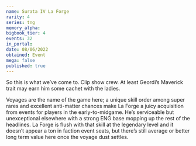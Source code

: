 ```yaml
---
name: Surata IV La Forge
rarity: 4
series: tng
memory_alpha:
bigbook_tier: 4
events: 32
in_portal:
date: 08/06/2022
obtained: Event
mega: false
published: true
---
```


So this is what we’ve come to. Clip show crew. At least Geordi’s Maverick trait may earn him some cachet with the ladies.

Voyages are the name of the game here; a unique skill order among super rares and excellent anti-matter chances make La Forge a juicy acquisition from events for players in the early-to-midgame. He’s serviceable but unexceptional elsewhere with a strong ENG base mopping up the rest of the headlines. La Forge is flush with that skill at the legendary level and it doesn’t appear a ton in faction event seats, but there’s still average or better long term value here once the voyage dust settles.
